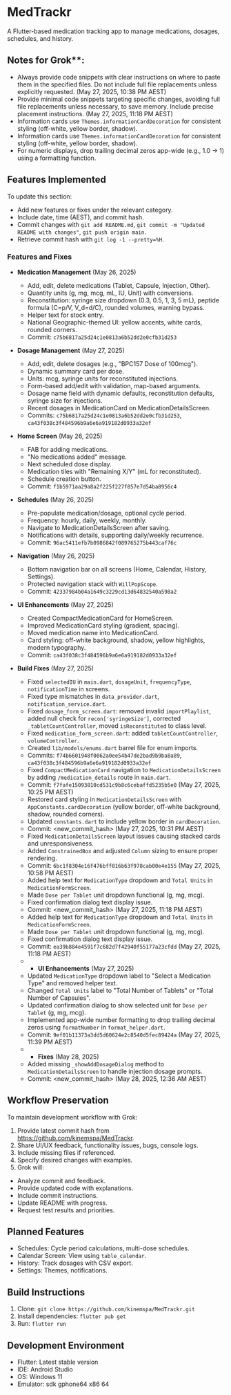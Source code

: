 # MedTrackr

A Flutter-based medication tracking app to manage medications, dosages, schedules, and history.

## Notes for Grok**: 
- Always provide code snippets with clear instructions on where to paste them in the specified files. Do not include full file replacements unless explicitly requested. (May 27, 2025, 10:38 PM AEST)
- Provide minimal code snippets targeting specific changes, avoiding full file replacements unless necessary, to save memory. Include precise placement instructions. (May 27, 2025, 11:18 PM AEST)
- Information cards use `Themes.informationCardDecoration` for consistent styling (off-white, yellow border, shadow).
- Information cards use `Themes.informationCardDecoration` for consistent styling (off-white, yellow border, shadow).
- For numeric displays, drop trailing decimal zeros app-wide (e.g., 1.0 → 1) using a formatting function.

## Features Implemented
To update this section:
- Add new features or fixes under the relevant category.
- Include date, time (AEST), and commit hash.
- Commit changes with `git add README.md`, `git commit -m "Updated README with changes"`, `git push origin main`.
- Retrieve commit hash with `git log -1 --pretty=%H`.

### Features and Fixes
- **Medication Management** (May 26, 2025)
  - Add, edit, delete medications (Tablet, Capsule, Injection, Other).
  - Quantity units (g, mg, mcg, mL, IU, Unit) with conversions.
  - Reconstitution: syringe size dropdown (0.3, 0.5, 1, 3, 5 mL), peptide formula (C=p/V, V_d=d/C), rounded volumes, warning bypass.
  - Helper text for stock entry.
  - National Geographic-themed UI: yellow accents, white cards, rounded corners.
  - Commit: `c75b6817a25d24c1e0813a6b52dd2e0cfb31d253`

- **Dosage Management** (May 27, 2025)
  - Add, edit, delete dosages (e.g., "BPC157 Dose of 100mcg").
  - Dynamic summary card per dose.
  - Units: mcg, syringe units for reconstituted injections.
  - Form-based add/edit with validation, map-based arguments.
  - Dosage name field with dynamic defaults, reconstitution defaults, syringe size for injections.
  - Recent dosages in MedicationCard on MedicationDetailsScreen.
  - Commits: `c75b6817a25d24c1e0813a6b52dd2e0cfb31d253`, `ca43f038c3f484596b9a6e6a919182d0933a32ef`

- **Home Screen** (May 26, 2025)
  - FAB for adding medications.
  - "No medications added" message.
  - Next scheduled dose display.
  - Medication tiles with "Remaining X/Y" (mL for reconstituted).
  - Schedule creation button.
  - Commit: `f1b5971aa29a8a2f225f227f857e7d54ba8956c4`

- **Schedules** (May 26, 2025)
  - Pre-populate medication/dosage, optional cycle period.
  - Frequency: hourly, daily, weekly, monthly.
  - Navigate to MedicationDetailsScreen after saving.
  - Notifications with details, supporting daily/weekly recurrence.
  - Commit: `96ac5411efb7b0986842f089765275b443caf76c`

- **Navigation** (May 26, 2025)
  - Bottom navigation bar on all screens (Home, Calendar, History, Settings).
  - Protected navigation stack with `WillPopScope`.
  - Commit: `42337984b04a1649c3229cd13d64832540a598a2`

- **UI Enhancements** (May 27, 2025)
  - Created CompactMedicationCard for HomeScreen.
  - Improved MedicationCard styling (gradient, spacing).
  - Moved medication name into MedicationCard.
  - Card styling: off-white background, shadow, yellow highlights, modern typography.
  - Commit: `ca43f038c3f484596b9a6e6a919182d0933a32ef`

- **Build Fixes** (May 27, 2025)
  - Fixed `selectedIU` in `main.dart`, `dosageUnit`, `frequencyType`, `notificationTime` in screens.
  - Fixed type mismatches in `data_provider.dart`, `notification_service.dart`.
  - Fixed `dosage_form_screen.dart`: removed invalid `importPlaylist`, added null check for `recon['syringeSize']`, corrected `_tabletCountController`, moved `isReconstituted` to class level.
  - Fixed `medication_form_screen.dart`: added `tabletCountController`, `volumeController`.
  - Created `lib/models/enums.dart` barrel file for enum imports.
  - Commits: `f74b6601948f0062a0ee54b47de2bad9b9ba8a89`, `ca43f038c3f484596b9a6e6a919182d0933a32ef`
  - Fixed `CompactMedicationCard` navigation to `MedicationDetailsScreen` by adding `/medication_details` route in `main.dart`.
  - Commit: `f7fafe15093810cd531c9b8c6cebaffd5235b5e0` (May 27, 2025, 10:25 PM AEST)
  - Restored card styling in `MedicationDetailsScreen` with `AppConstants.cardDecoration` (yellow border, off-white background, shadow, rounded corners).
  - Updated `constants.dart` to include yellow border in `cardDecoration`.
  - Commit: <new_commit_hash> (May 27, 2025, 10:31 PM AEST)
  - Fixed `MedicationDetailsScreen` layout issues causing stacked cards and unresponsiveness.
  - Added `ConstrainedBox` and adjusted `Column` sizing to ensure proper rendering.
  - Commit: `6bc1f8304e16f476bff016b63f978cab00e4e155` (May 27, 2025, 10:58 PM AEST)
  - Added help text for `MedicationType` dropdown and `Total Units` in `MedicationFormScreen`.
  - Made `Dose per Tablet` unit dropdown functional (g, mg, mcg).
  - Fixed confirmation dialog text display issue.
  - Commit: <new_commit_hash> (May 27, 2025, 11:18 PM AEST)
  - Added help text for `MedicationType` dropdown and `Total Units` in `MedicationFormScreen`.
  - Made `Dose per Tablet` unit dropdown functional (g, mg, mcg).
  - Fixed confirmation dialog text display issue.
  - Commit: `ea39b884e4591f7c682d7f42940f55177a23cfdd` (May 27, 2025, 11:18 PM AEST)
  - - **UI Enhancements** (May 27, 2025)
  - Updated `MedicationType` dropdown label to "Select a Medication Type" and removed helper text.
  - Changed `Total Units` label to "Total Number of Tablets" or "Total Number of Capsules".
  - Updated confirmation dialog to show selected unit for `Dose per Tablet` (g, mg, mcg).
  - Implemented app-wide number formatting to drop trailing decimal zeros using `formatNumber` in `format_helper.dart`.
  - Commit: `9ef01b11373a3dd5d60624e2c8540d5fec89424a` (May 27, 2025, 11:39 PM AEST)
  - - **Fixes** (May 28, 2025)
  - Added missing `_showAddDosageDialog` method to `MedicationDetailsScreen` to handle injection dosage prompts.
  - Commit: <new_commit_hash> (May 28, 2025, 12:36 AM AEST)

## Workflow Preservation
To maintain development workflow with Grok:
1. Provide latest commit hash from https://github.com/kinemspa/MedTrackr.
2. Share UI/UX feedback, functionality issues, bugs, console logs.
3. Include missing files if referenced.
4. Specify desired changes with examples.
5. Grok will:
  - Analyze commit and feedback.
  - Provide updated code with explanations.
  - Include commit instructions.
  - Update README with progress.
  - Request test results and priorities.

## Planned Features
- Schedules: Cycle period calculations, multi-dose schedules.
- Calendar Screen: View using `table_calendar`.
- History: Track dosages with CSV export.
- Settings: Themes, notifications.

## Build Instructions
1. Clone: `git clone https://github.com/kinemspa/MedTrackr.git`
2. Install dependencies: `flutter pub get`
3. Run: `flutter run`

## Development Environment
- Flutter: Latest stable version
- IDE: Android Studio
- OS: Windows 11
- Emulator: sdk gphone64 x86 64